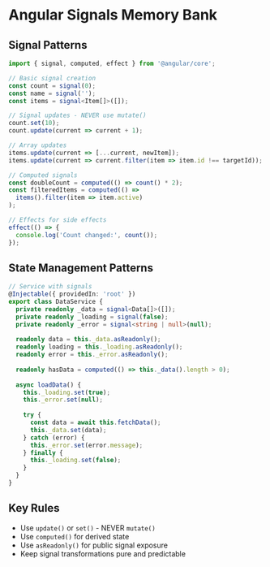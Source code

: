 # Angular Signals Memory Bank

## Signal Patterns
```typescript
import { signal, computed, effect } from '@angular/core';

// Basic signal creation
const count = signal(0);
const name = signal('');
const items = signal<Item[]>([]);

// Signal updates - NEVER use mutate()
count.set(10);
count.update(current => current + 1);

// Array updates
items.update(current => [...current, newItem]);
items.update(current => current.filter(item => item.id !== targetId));

// Computed signals
const doubleCount = computed(() => count() * 2);
const filteredItems = computed(() => 
  items().filter(item => item.active)
);

// Effects for side effects
effect(() => {
  console.log('Count changed:', count());
});
```

## State Management Patterns
```typescript
// Service with signals
@Injectable({ providedIn: 'root' })
export class DataService {
  private readonly _data = signal<Data[]>([]);
  private readonly _loading = signal(false);
  private readonly _error = signal<string | null>(null);
  
  readonly data = this._data.asReadonly();
  readonly loading = this._loading.asReadonly();
  readonly error = this._error.asReadonly();
  
  readonly hasData = computed(() => this._data().length > 0);
  
  async loadData() {
    this._loading.set(true);
    this._error.set(null);
    
    try {
      const data = await this.fetchData();
      this._data.set(data);
    } catch (error) {
      this._error.set(error.message);
    } finally {
      this._loading.set(false);
    }
  }
}
```

## Key Rules
- Use `update()` or `set()` - NEVER `mutate()`
- Use `computed()` for derived state
- Use `asReadonly()` for public signal exposure
- Keep signal transformations pure and predictable